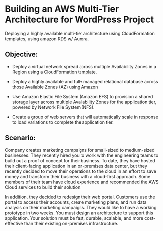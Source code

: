 # Building an AWS Multi-Tier Architecture for WordPress Project
Deploying a highly available multi-tier architecture using CloudFormation templates, using amazon RDS w/ Aurora.

## Objective:

- Deploy a virtual network spread across multiple Availability Zones in a Region using a CloudFormation template.

- Deploy a highly available and fully managed relational database across those Available Zones (AZ) using Amazon 

- Use Amazon Elastic File System (Amazon EFS) to provision a shared storage layer across multiple Availability Zones for the application tier, powered by Network File System (NFS).

- Create a group of web servers that will automatically scale in response to load variations to complete the application tier.

## Scenario:

Company creates marketing campaigns for small-sized to medium-sized businesses. They recently hired you to work with the engineering teams to build out a proof of concept for their business. To date, they have hosted their client-facing application in an on-premises data center, but they recently decided to move their operations to the cloud in an effort to save money and transform their business with a cloud-first approach. Some members of their team have cloud experience and recommended the AWS Cloud services to build their solution.

In addition, they decided to redesign their web portal. Customers use the portal to access their accounts, create marketing plans, and run data analysis on their marketing campaigns. They would like to have a working prototype in two weeks. You must design an architecture to support this application. Your solution must be fast, durable, scalable, and more cost-effective than their existing on-premises infrastructure.
